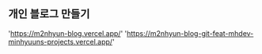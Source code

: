 ## 개인 블로그 만들기

'https://m2nhyun-blog.vercel.app/'
'https://m2nhyun-blog-git-feat-mhdev-minhyuuns-projects.vercel.app/'
